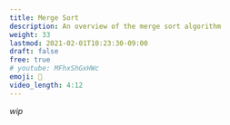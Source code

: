 ```yaml
---
title: Merge Sort
description: An overview of the merge sort algorithm
weight: 33
lastmod: 2021-02-01T10:23:30-09:00
draft: false
free: true
# youtube: MFhxShGxHWc
emoji: 🧲
video_length: 4:12
---
```


_wip_